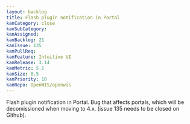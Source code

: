 ```yaml
---
layout: backlog
title: Flash plugin notification in Portal
kanCategory: close
kanSubCategory:
kanAssigned:
kanBacklog: 21
kanIssue: 135
kanPullReq:
kanFeature: Intuitive UI
kanRelease: 3.14
kanMetric: 5.1
kanSize: 0.5
kanPriority: 10
kanRepo: OpenWIS/openwis
---
```

Flash plugin notification in Portal. Bug that affects portals, which will be decomissioned when moving to 4.x.  (issue 135 needs to be closed on Github).
